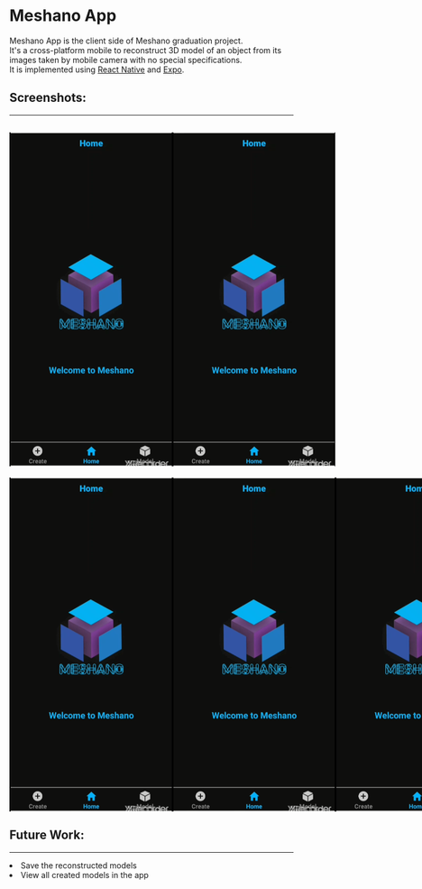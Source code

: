 <h1>Meshano App</h1>
<p>
    Meshano App is the client side of Meshano graduation project.<br>
    It's a cross-platform mobile to reconstruct 3D model of an object from its images taken by mobile camera with no special specifications.<br>
    It is implemented using <a href="https://reactnative.dev">React Native</a> and <a href="https://expo.io/">Expo</a>.
</p>
<h2>Screenshots:</h2>
<hr style="border-width:1px;margin-bottom:30px;">
<div style="display:flex;flex-direction:row;margin-bottom:20px">
    <img style="display:flex;margin:auto" src="./screenshots/home.png">
    <img style="display:flex;margin:auto" src="./screenshots/home.png">
</div>
<div style="display:flex;flex-direction:row;margin-bottom:20px">
    <img style="display:flex;margin:auto" src="./screenshots/home.png">
    <img style="display:flex;margin:auto" src="./screenshots/home.png">
    <img style="display:flex;margin:auto" src="./screenshots/home.png">
</div>
<h2>Future Work:</h2>
<hr style="border-width:1px">
<li>
Save the reconstructed models</li>
<li>View all created models in the app</li>